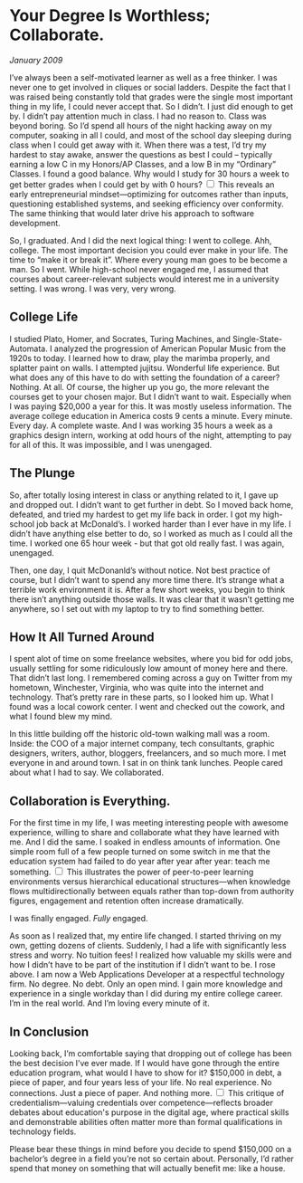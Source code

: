 # Your Degree Is Worthless; Collaborate.
*January 2009*





  I’ve always been a self\-motivated learner as well as a free thinker. I was never one to get involved in cliques or social ladders. Despite the fact that I was raised being constantly told that grades were the single most important thing in my life, I could never accept that. So I didn’t. I just did enough to get by. I didn’t pay attention much in class. I had no reason to. Class was beyond boring. So I’d spend all hours of the night hacking away on my computer, soaking in all I could, and most of the school day sleeping during class when I could get away with it. When there was a test, I’d try my hardest to stay awake, answer the questions as best I could – typically earning a low C in my Honors/AP Classes, and a low B in my “Ordinary” Classes. I found a good balance. Why would I study for 30 hours a week to get better grades when I could get by with 0 hours?<label for="sn-optimization" class="margin-toggle sidenote-number"></label>
<input type="checkbox" id="sn-optimization" class="margin-toggle"/>
<span class="sidenote">This reveals an early entrepreneurial mindset—optimizing for outcomes rather than inputs, questioning established systems, and seeking efficiency over conformity. The same thinking that would later drive his approach to software development.</span>

 So, I graduated. And I did the next logical thing: I went to college. Ahh, college. The most important decision you could ever make in your life. The time to “make it or break it”. Where every young man goes to be become a man. So I went. While high\-school never engaged me, I assumed that courses about career\-relevant subjects would interest me in a university setting. I was wrong. I was very, very wrong.

 ## College Life

 I studied Plato, Homer, and Socrates, Turing Machines, and Single\-State\-Automata. I analyzed the progression of American Popular Music from the 1920s to today. I learned how to draw, play the marimba properly, and splatter paint on walls. I attempted jujitsu. Wonderful life experience. But what does any of this have to do with setting the foundation of a career? Nothing. At all. Of course, the higher up you go, the more relevant the courses get to your chosen major. But I didn’t want to wait. Especially when I was paying $20,000 a year for this. It was mostly useless information. The average college education in America costs 9 cents a minute. Every minute. Every day. A complete waste. And I was working 35 hours a week as a graphics design intern, working at odd hours of the night, attempting to pay for all of this. It was impossible, and I was unengaged.

 ## The Plunge

 So, after totally losing interest in class or anything related to it, I gave up and dropped out. I didn’t want to get further in debt. So I moved back home, defeated, and tried my hardest to get my life back in order. I got my high\-school job back at McDonald’s. I worked harder than I ever have in my life. I didn’t have anything else better to do, so I worked as much as I could all the time. I worked one 65 hour week \- but that got old really fast. I was again, unengaged.

 Then, one day, I quit McDonanld’s without notice. Not best practice of course, but I didn’t want to spend any more time there. It’s strange what a terrible work environment it is. After a few short weeks, you begin to think there isn’t anything outside those walls. It was clear that it wasn’t getting me anywhere, so I set out with my laptop to try to find something better.

 ## How It All Turned Around

 I spent alot of time on some freelance websites, where you bid for odd jobs, usually settling for some ridiculously low amount of money here and there. That didn’t last long. I remembered coming across a guy on Twitter from my hometown, Winchester, Virginia, who was quite into the internet and technology. That’s pretty rare in these parts, so I looked him up. What I found was a local cowork center. I went and checked out the cowork, and what I found blew my mind.

 In this little building off the historic old\-town walking mall was a room. Inside: the COO of a major internet company, tech consultants, graphic designers, writers, author, bloggers, freelancers, and so much more. I met everyone in and around town. I sat in on think tank lunches. People cared about what I had to say. We collaborated.

 ## Collaboration is Everything.

 For the first time in my life, I was meeting interesting people with awesome experience, willing to share and collaborate what they have learned with me. And I did the same. I soaked in endless amounts of information. One simple room full of a few people turned on some switch in me that the education system had failed to do year after year after year: teach me something.<label for="sn-peer-learning" class="margin-toggle sidenote-number"></label>
<input type="checkbox" id="sn-peer-learning" class="margin-toggle"/>
<span class="sidenote">This illustrates the power of peer-to-peer learning environments versus hierarchical educational structures—when knowledge flows multidirectionally between equals rather than top-down from authority figures, engagement and retention often increase dramatically.</span>

 I was finally engaged. *Fully* engaged.

 As soon as I realized that, my entire life changed. I started thriving on my own, getting dozens of clients. Suddenly, I had a life with significantly less stress and worry. No tuition fees! I realized how valuable my skills were and how I didn’t have to be part of the institution if I didn’t want to be. I rose above. I am now a Web Applications Developer at a respectful technology firm. No degree. No debt. Only an open mind. I gain more knowledge and experience in a single workday than I did during my entire college career. I’m in the real world. And I’m loving every minute of it.

 ## In Conclusion

 Looking back, I’m comfortable saying that dropping out of college has been the best decision I’ve ever made. If I would have gone through the entire education program, what would I have to show for it? $150,000 in debt, a piece of paper, and four years less of your life. No real experience. No connections. Just a piece of paper. And nothing more.<label for="sn-credentialism" class="margin-toggle sidenote-number"></label>
<input type="checkbox" id="sn-credentialism" class="margin-toggle"/>
<span class="sidenote">This critique of credentialism—valuing credentials over competence—reflects broader debates about education's purpose in the digital age, where practical skills and demonstrable abilities often matter more than formal qualifications in technology fields.</span>

 Please bear these things in mind before you decide to spend $150,000 on a bachelor’s degree in a field you’re not so certain about. Personally, I’d rather spend that money on something that will actually benefit me: like a house.

  